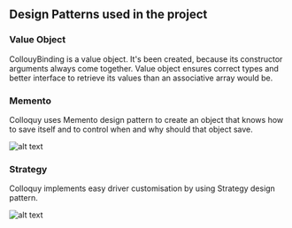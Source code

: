 ## Design Patterns used in the project

### Value Object
CollouyBinding is a value object. It's been created, because its constructor arguments always come together. Value object ensures correct types and better interface to retrieve its values than an associative array would be.  

### Memento
Colloquy uses Memento design pattern to create an object that knows how to save itself and to control when and why should that object save. 

![alt text](https://i.imgur.com/gSVOxa8.png)

### Strategy
Colloquy implements easy driver customisation by using Strategy design pattern.  

![alt text](https://i.imgur.com/hpJnHjC.png)
